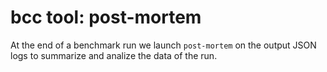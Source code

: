 
# bcc tool: post-mortem

At the end of a benchmark run we launch `post-mortem` on the output JSON logs to summarize and analize the data of the run.

